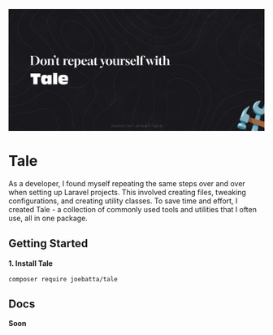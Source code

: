 ![Tale Heade](.static/tale.jpg)

# Tale

As a developer, I found myself repeating the same steps over and over when setting up Laravel projects. This involved
creating files, tweaking configurations, and creating utility classes. To save time and effort, I created Tale - a
collection of commonly used tools and utilities that I often use, all in one package.

## Getting Started

**1. Install Tale**

```shell
composer require joebatta/tale
```

## Docs
**Soon**
